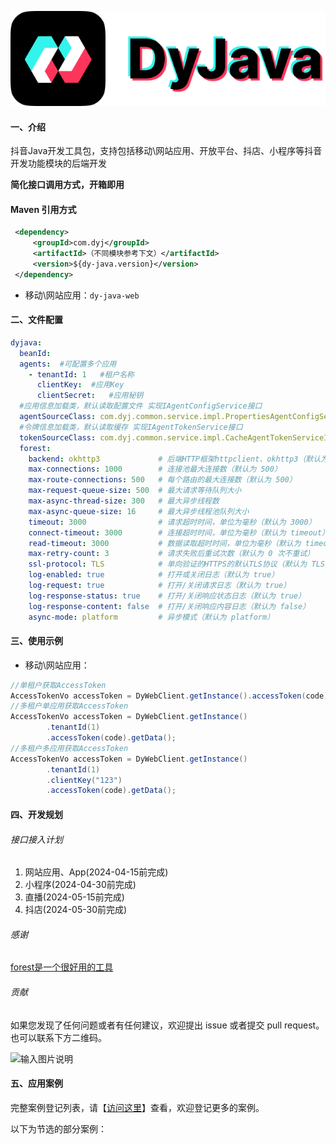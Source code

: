 ![输入图片说明](Logo.png)

#### 一、介绍
抖音Java开发工具包，支持包括移动\网站应用、开放平台、抖店、小程序等抖音开发功能模块的后端开发

 **简化接口调用方式，开箱即用** 

#### Maven 引用方式

```xml
 <dependency>
     <groupId>com.dyj</groupId>
     <artifactId>（不同模块参考下文）</artifactId>
     <version>${dy-java.version}</version>
 </dependency>
```
- 移动\网站应用：`dy-java-web`   

#### 二、文件配置
``` yml
dyjava:
  beanId:  
  agents:  #可配置多个应用
    - tenantId: 1   #租户名称
      clientKey:  #应用Key
      clientSecret:   #应用秘钥
  #应用信息加载类，默认读取配置文件 实现IAgentConfigService接口
  agentSourceClass: com.dyj.common.service.impl.PropertiesAgentConfigServiceImpl
  #令牌信息加载类，默认读取缓存 实现IAgentTokenService接口
  tokenSourceClass: com.dyj.common.service.impl.CacheAgentTokenServiceImpl
  forest:
    backend: okhttp3             # 后端HTTP框架httpclient、okhttp3（默认为 okhttp3）
    max-connections: 1000        # 连接池最大连接数（默认为 500）
    max-route-connections: 500   # 每个路由的最大连接数（默认为 500）
    max-request-queue-size: 500  # 最大请求等待队列大小
    max-async-thread-size: 300   # 最大异步线程数
    max-async-queue-size: 16     # 最大异步线程池队列大小
    timeout: 3000                # 请求超时时间，单位为毫秒（默认为 3000）
    connect-timeout: 3000        # 连接超时时间，单位为毫秒（默认为 timeout）
    read-timeout: 3000           # 数据读取超时时间，单位为毫秒（默认为 timeout）
    max-retry-count: 3           # 请求失败后重试次数（默认为 0 次不重试）
    ssl-protocol: TLS            # 单向验证的HTTPS的默认TLS协议（默认为 TLS）
    log-enabled: true            # 打开或关闭日志（默认为 true）
    log-request: true            # 打开/关闭请求日志（默认为 true）
    log-response-status: true    # 打开/关闭响应状态日志（默认为 true）
    log-response-content: false  # 打开/关闭响应内容日志（默认为 false）
    async-mode: platform         # 异步模式（默认为 platform）
```

#### 三、使用示例

* 移动\网站应用：
```java
//单租户获取AccessToken
AccessTokenVo accessToken = DyWebClient.getInstance().accessToken(code).getData();
//多租户单应用获取AccessToken
AccessTokenVo accessToken = DyWebClient.getInstance()
        .tenantId(1)
        .accessToken(code).getData();
//多租户多应用获取AccessToken
AccessTokenVo accessToken = DyWebClient.getInstance()
        .tenantId(1)
        .clientKey("123")
        .accessToken(code).getData();
```

#### 四、开发规划
###### 接口接入计划
1. 网站应用、App(2024-04-15前完成)
2. 小程序(2024-04-30前完成)
3. 直播(2024-05-15前完成)
4. 抖店(2024-05-30前完成)

###### 感谢
[forest是一个很好用的工具](https://forest.dtflyx.com/) 

###### 贡献
如果您发现了任何问题或者有任何建议，欢迎提出 issue 或者提交 pull request。也可以联系下方二维码。

![输入图片说明](image2.png)

#### 五、应用案例
 完整案例登记列表，请【[访问这里](https://gitee.com/sxwdmjy/dy-java/issues/I9G8DI)】查看，欢迎登记更多的案例。

以下为节选的部分案例：